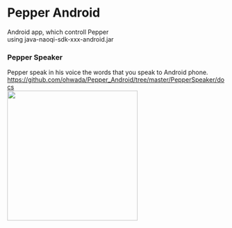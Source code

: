 Pepper Android
===============

Android app, which controll Pepper<br>
using java-naoqi-sdk-xxx-android.jar<br>

### Pepper Speaker
Pepper speak in his voice the words that you speak to Android phone. <br>
https://github.com/ohwada/Pepper_Android/tree/master/PepperSpeaker/docs <br>
<img src="https://raw.githubusercontent.com/ohwada/Pepper_Android/master/PepperSpeaker/docs/concept.png" width="300" />
